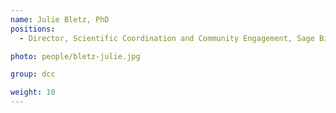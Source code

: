 ```yaml
---
name: Julie Bletz, PhD
positions:
  - Director, Scientific Coordination and Community Engagement, Sage Bionetworks

photo: people/bletz-julie.jpg

group: dcc

weight: 10
---
```


